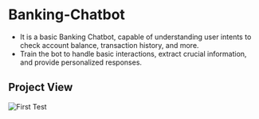 # Banking-Chatbot
- It is a basic Banking Chatbot, capable of understanding user intents to check account balance, transaction history, and more. 
- Train the bot to handle basic interactions, extract crucial information, and provide personalized responses.

## Project View
![First Test](https://github.com/milansingh52/Banking-Chatbot1/assets/111845982/7ebff913-1d18-45b3-9b8f-2d9fbe8ff553)

